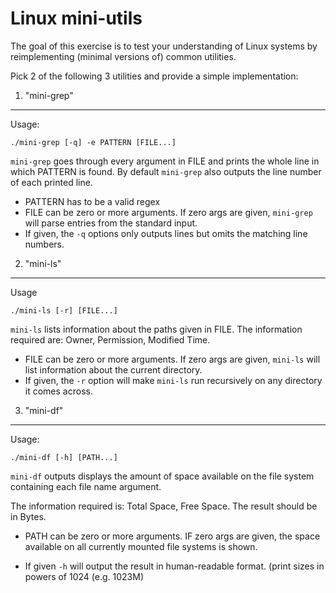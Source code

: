 Linux mini-utils
================

The goal of this exercise is to test your understanding of Linux
systems by reimplementing (minimal versions of) common utilities.

Pick 2 of the following 3 utilities and provide a simple
implementation:

1. "mini-grep"
--------------

Usage:

    ./mini-grep [-q] -e PATTERN [FILE...]

`mini-grep` goes through every argument in FILE and prints the whole
line in which PATTERN is found. By default `mini-grep` also outputs
the line number of each printed line.

- PATTERN has to be a valid regex
- FILE can be zero or more arguments. If zero args are given,
  `mini-grep` will parse entries from the standard input.
- If given, the `-q` options only outputs lines but omits the matching
  line numbers.



2. "mini-ls"
------------

Usage

    ./mini-ls [-r] [FILE...]

`mini-ls` lists information about the paths given in FILE. The
information required are: Owner, Permission, Modified Time.

- FILE can be zero or more arguments. If zero args are given,
  `mini-ls` will list information about the current directory.
- If given, the `-r` option will make `mini-ls` run recursively on any
  directory it comes across.


3. "mini-df"
------------

Usage:

    ./mini-df [-h] [PATH...]

`mini-df` outputs displays the amount of space available on the file
system containing each file name argument.

The information required is: Total Space, Free Space. The result
should be in Bytes.

- PATH can be zero or more arguments. IF zero args are given, the
  space available on all currently mounted file systems is shown.

- If given `-h` will output the result in human-readable
  format. (print sizes in powers of 1024 (e.g. 1023M)

